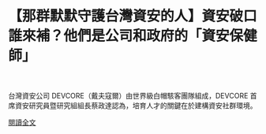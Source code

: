 # 【那群默默守護台灣資安的人】資安破口誰來補？他們是公司和政府的「資安保健師」

<!--more-->
<!--117-->
<br><br/>
台灣資安公司 DEVCORE（戴夫寇爾）由世界級白帽駭客團隊組成，DEVCORE 首席資安研究員暨研究組組長蔡政達認為，培育人才的關鍵在於建構資安社群環境。

[閱讀全文](https://buzzorange.com/2021/03/29/information-security/?utm_source=BO%20Line&utm_medium=BO%20Line&utm_campaign=buzzorange.com%2F2021%2F03%2F29%2Finformation-security%2F)

